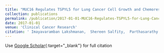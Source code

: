 ```yaml
---
title: "MUC16 Regulates TSPYL5 for Lung Cancer Cell Growth and Chemoresistance by Suppressing p53"
collection: publications
permalink: /publication/2017-01-01-MUC16-Regulates-TSPYL5-for-Lung-Cancer-Cell-Growth-and-Chemoresistance-by-Suppressing-p53
date: 2017-01-01
venue: 'Clinical Cancer Research'
citation: ' Imayavaramban Lakshmanan,  Shereen Salfity,  Parthasarathy Seshacharyulu,  Satyanarayana Rachagani,  Abigail Thomas,  Srustidhar Das,  Prabin Majhi,  Rama Nimmakayala,  Raghupathy Vengoji,  Subodh Lele,  Moorthy Ponnusamy,  Surinder Batra,  Apar Ganti, &quot;MUC16 Regulates TSPYL5 for Lung Cancer Cell Growth and Chemoresistance by Suppressing p53.&quot; Clinical Cancer Research, 2017.'
---
```

Use [Google Scholar](https://scholar.google.com/scholar?q=MUC16+Regulates+TSPYL5+for+Lung+Cancer+Cell+Growth+and+Chemoresistance+by+Suppressing+p53){:target="_blank"} for full citation